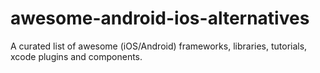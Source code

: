 # awesome-android-ios-alternatives
A curated list of awesome (iOS/Android) frameworks, libraries, tutorials, xcode plugins and components.
